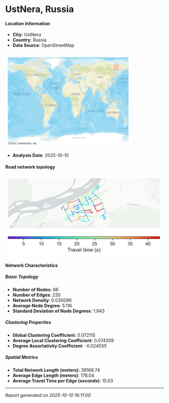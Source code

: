 # UstNera, Russia

#### Location Information

- **City**: UstNera
- **Country**: Russia
- **Data Source**: OpenStreetMap
<img src="UstNera_location.png" alt="UstNera Location Map" width="400" />

- **Analysis Date**: 2025-10-10

#### Road network topology

<img src="UstNera_network_map.png" alt="UstNera Road Network Map" width="500"/>

#### Network Characteristics

##### Basic Topology

- **Number of Nodes**: 86
- **Number of Edges**: 220
- **Network Density**: 0.030096
- **Average Node Degree**: 5.116
- **Standard Deviation of Node Degrees**: 1.943

##### Clustering Properties

- **Global Clustering Coefficient**: 0.072115
- **Average Local Clustering Coefficient**: 0.074359
- **Degree Assortativity Coefficient**: -0.024555

##### Spatial Metrics

- **Total Network Length (meters)**: 39168.74
- **Average Edge Length (meters)**: 178.04
- **Average Travel Time per Edge (seconds)**: 15.03

---
*Report generated on 2025-10-10 16:11:00*
